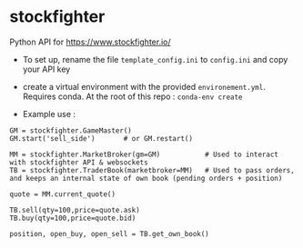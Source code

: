 # stockfighter

Python API for https://www.stockfighter.io/

- To set up, rename the file `template_config.ini` to `config.ini` and copy your API key 
- create a virtual environment with the provided `environement.yml`. Requires conda.
At the root of this repo :  `conda-env create`

- Example use :
```
GM = stockfighter.GameMaster()
GM.start('sell_side')       # or GM.restart()

MM = stockfighter.MarketBroker(gm=GM)           # Used to interact with stockfighter API & websockets
TB = stockfighter.TraderBook(marketbroker=MM)   # Used to pass orders, and keeps an internal state of own book (pending orders + position)

quote = MM.current_quote()

TB.sell(qty=100,price=quote.ask)
TB.buy(qty=100,price=quote.bid)

position, open_buy, open_sell = TB.get_own_book()
```



